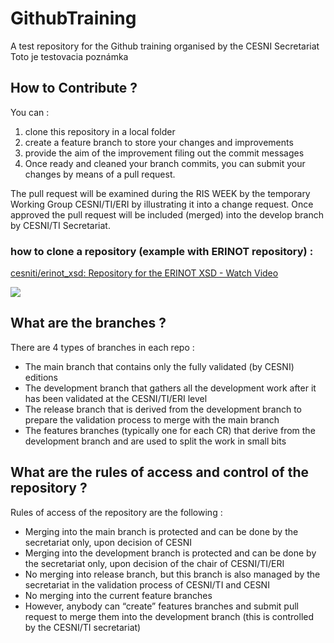 # GithubTraining
A test repository for the Github training organised by the CESNI Secretariat
Toto je testovacia poznámka


## How to Contribute ? 

You can : 
1. clone this repository in a local folder
2. create a feature branch to store your changes and improvements
3. provide the aim of the improvement filing out the commit messages
4. Once ready and cleaned your branch commits, you can submit your changes by means of a pull request. 

The pull request will be examined during the RIS WEEK by the temporary Working Group CESNI/TI/ERI by illustrating it into a change request.
Once approved the pull request will be included (merged) into the develop branch by CESNI/TI Secretariat.

### how to clone a repository (example with ERINOT repository) :
<a href="https://www.loom.com/share/53be63c61701435591cc07608014d776">
    <p>cesniti/erinot_xsd: Repository for the ERINOT XSD - Watch Video</p>
    <img style="max-width:300px;" src="https://cdn.loom.com/sessions/thumbnails/53be63c61701435591cc07608014d776-with-play.gif">
  </a>

## What are the branches ? 

There are 4 types of branches in each repo :
- The main branch that contains only the fully validated (by CESNI) editions
- The development branch that gathers all the development work after it has been validated at the CESNI/TI/ERI level
- The release branch that is derived from the development branch to prepare the validation process to merge with the main branch
- The features branches (typically one for each CR) that derive from the development branch and are used to split the work in small bits

## What are the rules of access and control of the repository ? 

Rules of access of the repository are the following : 
- Merging into the main branch is protected and can be done by the secretariat only, upon decision of CESNI
- Merging into the development branch is protected and can be done by the secretariat only, upon decision of the chair of CESNI/TI/ERI
- No merging into release branch, but this branch is also managed by the secretariat in the validation process of CESNI/TI and CESNI
- No merging into the current feature branches
- However, anybody can “create” features branches and submit pull request to merge them into the development branch (this is controlled by the CESNI/TI secretariat)

